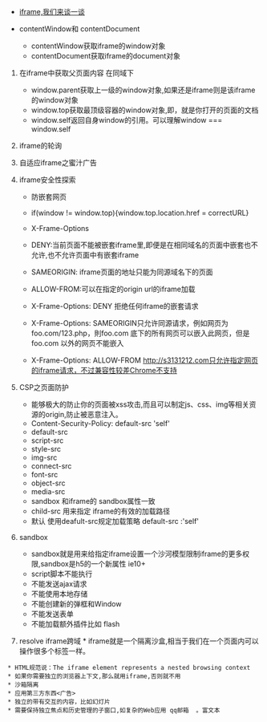* [iframe,我们来谈一谈](https://segmentfault.com/a/1190000004502619)

* contentWindow和 contentDocument
    * contentWindow获取iframe的window对象
    * contentDocument获取iframe的document对象
 1. 在iframe中获取父页面内容    在同域下   
    * window.parent获取上一级的window对象,如果还是iframe则是该iframe的window对象
    * window.top获取最顶级容器的window对象,即，就是你打开的页面的文档
    * window.self返回自身window的引用。可以理解window === window.self 

  2. iframe的轮询

  3. 自适应iframe之蜜汁广告  

  4. iframe安全性探索
      * 防嵌套网页
      *    if(window != window.top){window.top.location.href = correctURL}
      *  X-Frame-Options
      * DENY:当前页面不能被嵌套iframe里,即便是在相同域名的页面中嵌套也不允许,也不允许页面中有嵌套iframe
      * SAMEORIGIN: iframe页面的地址只能为同源域名下的页面
      * ALLOW-FROM:可以在指定的origin url的iframe加载  

     *  X-Frame-Options: DENY 拒绝任何iframe的嵌套请求
     * X-Frame-Options: SAMEORIGIN只允许同源请求，例如网页为 foo.com/123.php，則foo.com 底下的所有网页可以嵌入此网页，但是foo.com 以外的网页不能嵌入
     * X-Frame-Options: ALLOW-FROM http://s3131212.com只允许指定网页的iframe请求，不过兼容性较差Chrome不支持 


5. CSP之页面防护
    * 能够极大的防止你的页面被xss攻击,而且可以制定js、css、img等相关资源的origin,防止被恶意注入。
    * Content-Security-Policy: default-src 'self'
    * default-src
    * script-src
    * style-src
    * img-src
    * connect-src
    * font-src
    * object-src
    * media-src
    * sandbox  和iframe的 sandbox属性一致
    * child-src   用来指定 iframe的有效的加载路径
    * 默认 使用deafult-src规定加载策略  default-src :'self'
6. sandbox
    * sandbox就是用来给指定iframe设置一个沙河模型限制iframe的更多权限,sandbox是h5的一个新属性 ie10+  
    * script脚本不能执行
    * 不能发送ajax请求
    * 不能使用本地存储
    * 不能创建新的弹框和Window
    * 不能发送表单
    * 不能加载额外插件比如 flash  
  7.  resolve iframe跨域 
    *   iframe就是一个隔离沙盒,相当于我们在一个页面内可以操作很多个标签一样。
    
    * HTML规范说：The iframe element represents a nested browsing context
    * 如果你需要独立的浏览器上下文,那么就用iframe,否则就不用
    * 沙箱隔离
    * 应用第三方东西<广告>
    * 独立的带有交互的内容，比如幻灯片
    * 需要保持独立焦点和历史管理的子窗口,如复杂的Web应用 qq邮箱  。富文本
